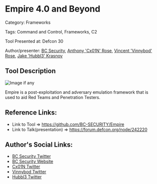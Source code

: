 # Empire 4.0 and Beyond

Category: Frameworks

Tags: Command and Control, Frameworks, C2

Tool Presented at: Defcon 30

Author/presenter: [BC Security](https://github.com/BC-SECURITY), [Anthony 'Cx01N' Rose](https://github.com/Cx01N), [Vincent 'Vinnybod' Rose](https://github.com/vinnybod), [Jake 'Hubbl3' Krasnov](https://github.com/Hubbl3)

## Tool Description

![Image if any](https://user-images.githubusercontent.com/20302208/70022749-1ad2b080-154a-11ea-9d8c-1b42632fd9f9.jpg)

Empire is a post-exploitation and adversary emulation framework that is used to aid Red Teams and Penetration Testers.

## Reference Links:

- Link to Tool => https://github.com/BC-SECURITY/Empire
- Link to Talk(presentation) => https://forum.defcon.org/node/242220

## Author's Social Links:

- [BC Security Twitter](https://twitter.com/BCSecurity)
- [BC Security Website](https://www.bc-security.org/)
- [Cx01N Twitter](https://twitter.com/Cx01N_)
- [Vinnybod Twitter](https://twitter.com/_vinnybod)
- [Hubbl3 Twitter](https://twitter.com/_Hubbl3)
